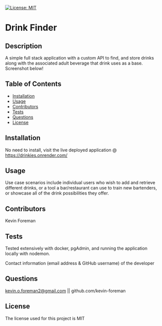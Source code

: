 

[![License: MIT](https://img.shields.io/badge/License-MIT-yellow.svg)](https://opensource.org/licenses/MIT)


# Drink Finder

## Description
A simple full stack application with a custom API to find, and store drinks along with the associated adult beverage that drink uses as a base. Screenshot below!

## Table of Contents
* [Installation](#installation)
* [Usage](#usage)
* [Contributors](#contributors)
* [Tests](#tests)
* [Questions](#questions)
* [License](#license) 

## Installation
No need to install, visit the live deployed application @ https://drinkies.onrender.com/

## Usage
Use case scenarios include individual users who wish to add and retrieve different drinks, or a tool a bar/restaurant can use to train new bartenders, or showcase all of the drink possibilities they offer.

## Contributors
Kevin Foreman

## Tests
Tested extensively with docker, pgAdmin, and running the application locally with nodemon.

Contact information (email address & GitHub username) of the developer
## Questions
kevin.o.foreman2@gmail.com || github.com/kevin-foreman

## License

The license used for this project is MIT

